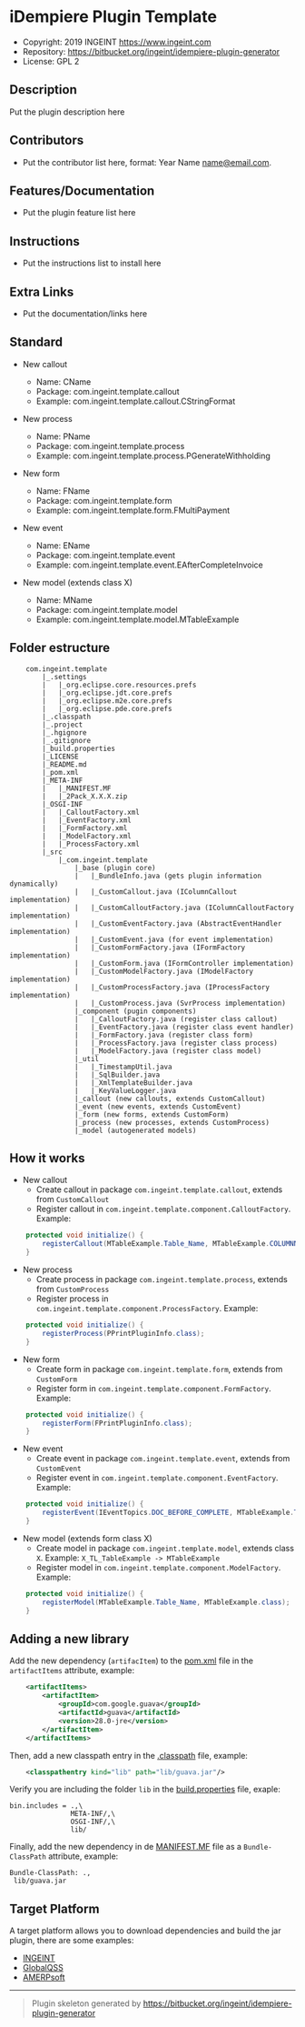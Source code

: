 # iDempiere Plugin Template

- Copyright: 2019 INGEINT <https://www.ingeint.com>
- Repository: https://bitbucket.org/ingeint/idempiere-plugin-generator
- License: GPL 2

## Description
Put the plugin description here

## Contributors
- Put the contributor list here, format: Year Name <name@email.com>.

## Features/Documentation
- Put the plugin feature list here

## Instructions
- Put the instructions list to install here

## Extra Links
- Put the documentation/links here

## Standard

- New callout
    * Name: CName
    * Package: com.ingeint.template.callout
    * Example: com.ingeint.template.callout.CStringFormat

- New process
    * Name: PName
    * Package: com.ingeint.template.process
    * Example: com.ingeint.template.process.PGenerateWithholding

- New form
    * Name: FName
    * Package: com.ingeint.template.form
    * Example: com.ingeint.template.form.FMultiPayment

- New event
    * Name: EName
    * Package: com.ingeint.template.event
    * Example: com.ingeint.template.event.EAfterCompleteInvoice

- New model (extends class X)
    * Name: MName
    * Package: com.ingeint.template.model
    * Example: com.ingeint.template.model.MTableExample

## Folder estructure

```
    com.ingeint.template
        |_.settings
        |   |_org.eclipse.core.resources.prefs
        |   |_org.eclipse.jdt.core.prefs
        |   |_org.eclipse.m2e.core.prefs
        |   |_org.eclipse.pde.core.prefs
        |_.classpath
        |_.project
        |_.hgignore
        |_.gitignore
        |_build.properties
        |_LICENSE
        |_README.md
        |_pom.xml
        |_META-INF
        |   |_MANIFEST.MF
        |   |_2Pack_X.X.X.zip
        |_OSGI-INF
        |   |_CalloutFactory.xml
        |   |_EventFactory.xml
        |   |_FormFactory.xml
        |   |_ModelFactory.xml
        |   |_ProcessFactory.xml
        |_src
            |_com.ingeint.template
                |_base (plugin core)
                |   |_BundleInfo.java (gets plugin information dynamically)
                |   |_CustomCallout.java (IColumnCallout implementation)
                |   |_CustomCalloutFactory.java (IColumnCalloutFactory implementation)
                |   |_CustomEventFactory.java (AbstractEventHandler implementation)
                |   |_CustomEvent.java (for event implementation)
                |   |_CustomFormFactory.java (IFormFactory implementation)
                |   |_CustomForm.java (IFormController implementation)
                |   |_CustomModelFactory.java (IModelFactory implementation)
                |   |_CustomProcessFactory.java (IProcessFactory implementation)
                |   |_CustomProcess.java (SvrProcess implementation)
                |_component (pugin components)
                |   |_CalloutFactory.java (register class callout)
                |   |_EventFactory.java (register class event handler)
                |   |_FormFactory.java (register class form)
                |   |_ProcessFactory.java (register class process)
                |   |_ModelFactory.java (register class model)
                |_util
                |   |_TimestampUtil.java
                |   |_SqlBuilder.java
                |   |_XmlTemplateBuilder.java
                |   |_KeyValueLogger.java
                |_callout (new callouts, extends CustomCallout)
                |_event (new events, extends CustomEvent)
                |_form (new forms, extends CustomForm)
                |_process (new processes, extends CustomProcess)
                |_model (autogenerated models)
```

## How it works

- New callout
    * Create callout in package `com.ingeint.template.callout`, extends from `CustomCallout`
    * Register callout in `com.ingeint.template.component.CalloutFactory`. Example:

```java
    protected void initialize() {
        registerCallout(MTableExample.Table_Name, MTableExample.COLUMNNAME_Text, CPrintPluginInfo.class);
    }
```

- New process
    * Create process in package `com.ingeint.template.process`, extends from `CustomProcess`
    * Register process in `com.ingeint.template.component.ProcessFactory`. Example:

```java
    protected void initialize() {
        registerProcess(PPrintPluginInfo.class);
    }
```

- New form
    * Create form in package `com.ingeint.template.form`, extends from `CustomForm`
    * Register form in `com.ingeint.template.component.FormFactory`. Example:

```java
    protected void initialize() {
        registerForm(FPrintPluginInfo.class);
    }
```

- New event
    * Create event in package `com.ingeint.template.event`, extends from `CustomEvent`
    * Register event in `com.ingeint.template.component.EventFactory`. Example:

```java
    protected void initialize() {
        registerEvent(IEventTopics.DOC_BEFORE_COMPLETE, MTableExample.Table_Name, EPrintPluginInfo.class);
    }
```

- New model (extends form class X)
    * Create model in package `com.ingeint.template.model`, extends class `X`. Example: `X_TL_TableExample -> MTableExample`
    * Register model in `com.ingeint.template.component.ModelFactory`. Example:

```java
    protected void initialize() {
        registerModel(MTableExample.Table_Name, MTableExample.class);
    }
```

## Adding a new library

Add the new dependency (`artifacItem`) to the [pom.xml](pom.xml) file in the `artifactItems` attribute, example:

```xml
    <artifactItems>
        <artifactItem>
            <groupId>com.google.guava</groupId>
            <artifactId>guava</artifactId>
            <version>28.0-jre</version>
        </artifactItem>
    </artifactItems>
```

Then, add a new classpath entry in the [.classpath](.classpath) file, example:
```xml
    <classpathentry kind="lib" path="lib/guava.jar"/>
```

Verify you are including the folder `lib` in the [build.properties](build.properties) file, exaple:

```properties
bin.includes = .,\
               META-INF/,\
               OSGI-INF/,\
               lib/
```

Finally, add the new dependency in de [MANIFEST.MF](META-INF/MANIFEST.MF) file as a `Bundle-ClassPath` attribute, example:

```manifest
Bundle-ClassPath: .,
 lib/guava.jar
```

## Target Platform

A target platform allows you to download dependencies and build the jar plugin, there are some examples:

- [INGEINT](https://bitbucket.org/ingeint/ingeint-idempiere-target-platform)
- [GlobalQSS](https://bitbucket.org/CarlosRuiz_globalqss/globalqss-idempiere-lco)
- [AMERPsoft](https://wiki.idempiere.org/en/Building_iDempiere_Plugins_with_Maven)

---

> Plugin skeleton generated by https://bitbucket.org/ingeint/idempiere-plugin-generator
